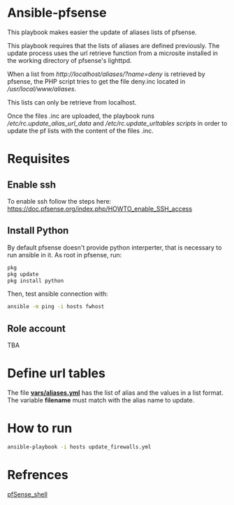 Ansible-pfsense
===============

This playbook makes easier the update of aliases lists of pfsense.

This playbook requires that the lists of aliases are defined previously. The update process uses the url retrieve function from a microsite installed in the working directory of pfsense's lighttpd.

When a list from *http://localhost/aliases/?name=deny* is retrieved by pfsense, the PHP script tries to get the file deny.inc located in */usr/local/www/aliases*.

This lists can only be retrieve from localhost.

Once the files .inc are uploaded, the playbook runs */etc/rc.update_alias_url_data* and */etc/rc.update_urltables scripts* in order to update the pf lists with the content of the files .inc.

Requisites
==========

## Enable ssh
To enable ssh follow the steps here: https://doc.pfsense.org/index.php/HOWTO_enable_SSH_access

## Install Python
By default pfsense doesn't provide python interperter, that is necessary to run ansible in it. As root in pfsense, run:

```sh
pkg
pkg update
pkg install python
```

Then, test ansible connection with:

```sh
ansible -m ping -i hosts fwhost
```

## Role account
TBA

Define url tables
=================

The file [**vars/aliases.yml**](vars/aliases.yml) has the list of alias and the values in a list format. The variable **filename** must match with the alias name to update.

How to run
==========

```sh
ansible-playbook -i hosts update_firewalls.yml
```

Refrences
=========
[pfSense_shell](https://doc.pfsense.org/index.php/Using_the_PHP_pfSense_Shell)
